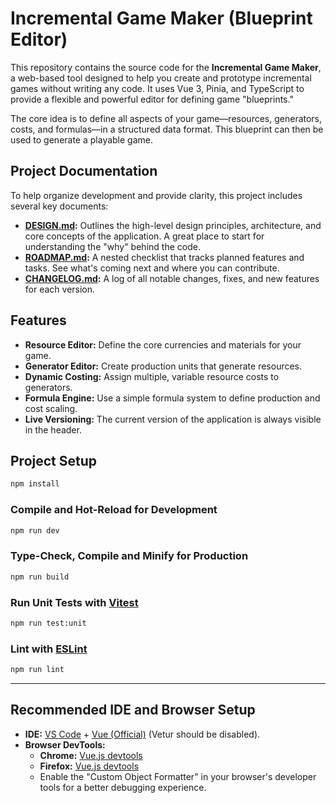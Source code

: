 # Incremental Game Maker (Blueprint Editor)

This repository contains the source code for the **Incremental Game Maker**, a web-based tool designed to help you create and prototype incremental games without writing any code. It uses Vue 3, Pinia, and TypeScript to provide a flexible and powerful editor for defining game "blueprints."

The core idea is to define all aspects of your game—resources, generators, costs, and formulas—in a structured data format. This blueprint can then be used to generate a playable game.

## Project Documentation

To help organize development and provide clarity, this project includes several key documents:

-   **[DESIGN.md](DESIGN.md):** Outlines the high-level design principles, architecture, and core concepts of the application. A great place to start for understanding the "why" behind the code.
-   **[ROADMAP.md](ROADMAP.md):** A nested checklist that tracks planned features and tasks. See what's coming next and where you can contribute.
-   **[CHANGELOG.md](CHANGELOG.md):** A log of all notable changes, fixes, and new features for each version.

## Features

-   **Resource Editor:** Define the core currencies and materials for your game.
-   **Generator Editor:** Create production units that generate resources.
-   **Dynamic Costing:** Assign multiple, variable resource costs to generators.
-   **Formula Engine:** Use a simple formula system to define production and cost scaling.
-   **Live Versioning:** The current version of the application is always visible in the header.

## Project Setup

```sh
npm install
```

### Compile and Hot-Reload for Development

```sh
npm run dev
```

### Type-Check, Compile and Minify for Production

```sh
npm run build
```

### Run Unit Tests with [Vitest](https://vitest.dev/)

```sh
npm run test:unit
```

### Lint with [ESLint](https://eslint.org/)

```sh
npm run lint
```

---

## Recommended IDE and Browser Setup

-   **IDE:** [VS Code](https://code.visualstudio.com/) + [Vue (Official)](https://marketplace.visualstudio.com/items?itemName=Vue.volar) (Vetur should be disabled).
-   **Browser DevTools:**
    -   **Chrome:** [Vue.js devtools](https://chromewebstore.google.com/detail/vuejs-devtools/nhdogjmejiglipccpnnnanhbledajbpd)
    -   **Firefox:** [Vue.js devtools](https://addons.mozilla.org/en-US/firefox/addon/vue-js-devtools/)
    -   Enable the "Custom Object Formatter" in your browser's developer tools for a better debugging experience.